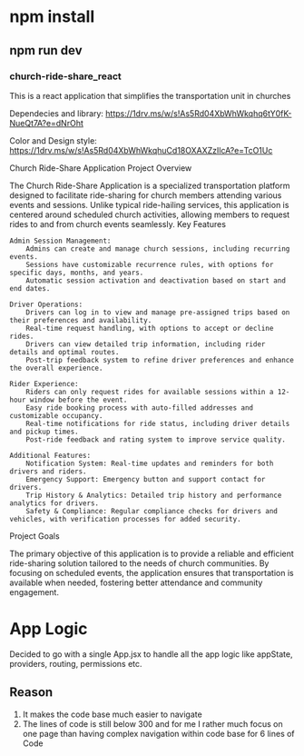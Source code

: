 # npm install

## npm run dev

### church-ride-share_react
This is a react application that simplifies the transportation unit in churches

Dependecies and library: https://1drv.ms/w/s!As5Rd04XbWhWkqhq6tY0fK-NueQt7A?e=dNrOht

Color and Design style: https://1drv.ms/w/s!As5Rd04XbWhWkqhuCd18OXAXZzIlcA?e=TcO1Uc

Church Ride-Share Application
Project Overview

The Church Ride-Share Application is a specialized transportation platform designed to facilitate ride-sharing for church members attending various events and sessions. Unlike typical ride-hailing services, this application is centered around scheduled church activities, allowing members to request rides to and from church events seamlessly.
Key Features

    Admin Session Management:
        Admins can create and manage church sessions, including recurring events.
        Sessions have customizable recurrence rules, with options for specific days, months, and years.
        Automatic session activation and deactivation based on start and end dates.

    Driver Operations:
        Drivers can log in to view and manage pre-assigned trips based on their preferences and availability.
        Real-time request handling, with options to accept or decline rides.
        Drivers can view detailed trip information, including rider details and optimal routes.
        Post-trip feedback system to refine driver preferences and enhance the overall experience.

    Rider Experience:
        Riders can only request rides for available sessions within a 12-hour window before the event.
        Easy ride booking process with auto-filled addresses and customizable occupancy.
        Real-time notifications for ride status, including driver details and pickup times.
        Post-ride feedback and rating system to improve service quality.

    Additional Features:
        Notification System: Real-time updates and reminders for both drivers and riders.
        Emergency Support: Emergency button and support contact for drivers.
        Trip History & Analytics: Detailed trip history and performance analytics for drivers.
        Safety & Compliance: Regular compliance checks for drivers and vehicles, with verification processes for added security.

Project Goals

The primary objective of this application is to provide a reliable and efficient ride-sharing solution tailored to the needs of church communities. By focusing on scheduled events, the application ensures that transportation is available when needed, fostering better attendance and community engagement.









# App Logic
Decided to go with a single App.jsx to handle all the app logic like appState, providers, routing, permissions etc.
## Reason
1. It makes the code base much easier to navigate
2. The lines of code is still below 300 and for me I rather much focus on one page than having complex navigation within code base for 6 lines of Code

